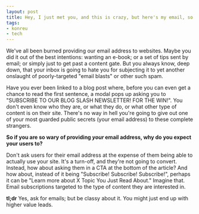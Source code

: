 ```yaml
---
layout: post
title: Hey, I just met you, and this is crazy, but here's my email, so spam me maybe
tags:
- konreu
- tech
---
```

We've all been burned providing our email address to websites. Maybe you did it out of the best intentions: wanting an e-book; or a set of tips sent by email; or simply just to get past a content gate. But you always know, deep down, that your inbox is going to hate you for subjecting it to yet another onslaught of poorly-targeted "email blasts" or other such spam.

Have you ever been linked to a blog post where, before you can even get a chance to read the first sentence, a modal pops up asking you to "SUBSCRIBE TO OUR BLOG SLASH NEWSLETTER! FOR THE WIN!". You don't even know who they are, or what they do, or what other type of content is on their site. There's no way in hell you're going to give out one of your most guarded public secrets (your email address) to these complete strangers.

<b>So if you are so wary of providing <i>your</i> email address, why do you expect your users to?</b>

Don't ask users for their email address at the expense of them being able to actually use your site. It's a turn-off, and they're not going to convert. Instead, how about asking them in a CTA at the bottom of the article? And how about, instead of it being "Subscribe! Subscribe! Subscribe!", perhaps it can be "Learn more about X Topic You Just Read About." Imagine that. Email subscriptions targeted to the type of content they are interested in.

<b>tl;dr</b> Yes, ask for emails; but be classy about it. You might just end up with higher value leads.</b>
